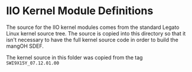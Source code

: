 IIO Kernel Module Definitions
=============================

The source for the IIO kernel modules comes from the standard Legato Linux kernel source tree.  The
source is copied into this directory so that it isn't necessary to have the full kernel source code
in order to build the mangOH SDEF.

The kernel source in this folder was copied from the tag `SWI9X15Y_07.12.01.00`

